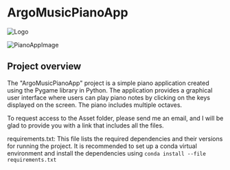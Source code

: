# ArgoMusicPianoApp

![Logo](https://github.com/Yuvalmaster/ArgoMusicPianoApp/assets/121662835/e322cb23-3a9f-4695-85a0-97f5383d7a4c)

![PianoAppImage](https://github.com/Yuvalmaster/ArgoMusicPianoApp/assets/121662835/2f490574-b11c-446f-89b2-9dfece8e15cd)

## Project overview
The "ArgoMusicPianoApp" project is a simple piano application created using the Pygame library in Python. 
The application provides a graphical user interface where users can play piano notes by clicking on the keys displayed on the screen. 
The piano includes multiple octaves.

To request access to the Asset folder, please send me an email, and I will be glad to provide you with a link that includes all the files.

requirements.txt: This file lists the required dependencies and their versions for running the project. 
It is recommended to set up a conda virtual environment and install the dependencies using ```conda install --file requirements.txt```

